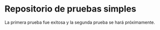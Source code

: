 # Repositorio de pruebas simples 
La primera prueba fue exitosa y la segunda prueba se hará próximamente.
